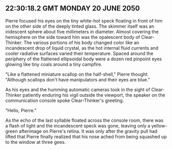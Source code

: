 ## 22:30:18.2 GMT MONDAY 20 JUNE 2050
Pierre focused his eyes on the tiny white-hot speck floating in front of him on the other side of the deeply tinted glass. The skimmer itself was an iridescent sphere about five millimeters in diameter. Almost covering the hemisphere on the side toward him was the opalescent body of Clear-Thinker. The various portions of his body changed color like an incandescent drop of liquid crystal, as the hot internal fluid currents and cooler radiative surfaces varied their temperature. Spaced around the periphery of the flattened ellipsoidal body were a dozen red pinpoint eyes glowing like tiny coals around a tiny campfire.

"Like a flattened miniature scallop on the half-shell," Pierre thought. "Although scallops don't have manipulators and their eyes are blue."

As his eyes and the humming automatic cameras took in the sight of Clear-Thinker patiently enduring his vigil outside the viewport, the speaker on the communication console spoke Clear-Thinker's greeting.

"Hello, Pierre."

As the echo of the last syllable floated across the console room, there was a flash of light and the incandescent speck was gone, leaving only a yellow-green afterimage on Pierre's retina. It was only after the gravity pull had lifted that Pierre finally realized that his nose ached from being squashed up to the window at three gees.